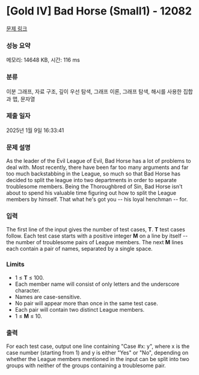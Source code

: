 # [Gold IV] Bad Horse (Small1) - 12082 

[문제 링크](https://www.acmicpc.net/problem/12082) 

### 성능 요약

메모리: 14648 KB, 시간: 116 ms

### 분류

이분 그래프, 자료 구조, 깊이 우선 탐색, 그래프 이론, 그래프 탐색, 해시를 사용한 집합과 맵, 문자열

### 제출 일자

2025년 1월 9일 16:33:41

### 문제 설명

<p>As the leader of the Evil League of Evil, Bad Horse has a lot of problems to deal with. Most recently, there have been far too many arguments and far too much backstabbing in the League, so much so that Bad Horse has decided to split the league into two departments in order to separate troublesome members. Being the Thoroughbred of Sin, Bad Horse isn't about to spend his valuable time figuring out how to split the League members by himself. That what he's got you -- his loyal henchman -- for.</p>

### 입력 

 <p>The first line of the input gives the number of test cases, <strong>T</strong>.  <strong>T</strong> test cases follow. Each test case starts with a positive integer <strong>M</strong> on a line by itself -- the number of troublesome pairs of League members. The next <strong>M</strong> lines each contain a pair of names, separated by a single space.</p>

<h3>Limits</h3>

<ul>
	<li>1 ≤ <strong>T</strong> ≤ 100.</li>
	<li>Each member name will consist of only letters and the underscore character.</li>
	<li>Names are case-sensitive.</li>
	<li>No pair will appear more than once in the same test case.</li>
	<li>Each pair will contain two distinct League members.</li>
	<li>1 ≤ <strong>M</strong> ≤ 10.</li>
</ul>

### 출력 

 <p>For each test case, output one line containing "Case #x: y", where x is the case number (starting from 1) and y is either "Yes" or "No", depending on whether the League members mentioned in the input can be split into two groups with neither of the groups containing a troublesome pair.</p>

